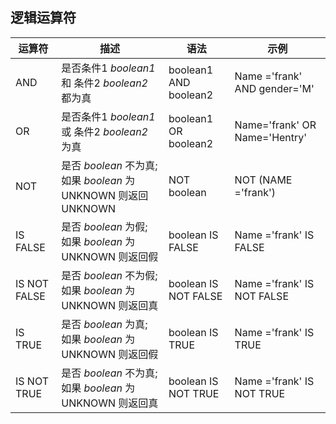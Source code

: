 ## 逻辑运算符

| 运算符          | 描述                                       | 语法                    | 示例                            |
| ------------ | ---------------------------------------- | --------------------- | ----------------------------- |
| AND          | 是否条件1 *boolean1* 和 条件2 *boolean2* 都为真    | boolean1 AND boolean2 | Name ='frank' AND gender='M'  |
| OR           | 是否条件1 *boolean1* 或 条件2 *boolean2* 为真     | boolean1 OR boolean2  | Name='frank' OR Name='Hentry' |
| NOT          | 是否 *boolean* 不为真; 如果 *boolean* 为 UNKNOWN 则返回 UNKNOWN | NOT boolean           | NOT (NAME ='frank')           |
| IS FALSE     | 是否 *boolean* 为假; 如果 *boolean* 为 UNKNOWN 则返回假 | boolean IS FALSE      | Name ='frank' IS FALSE        |
| IS NOT FALSE | 是否 *boolean* 不为假; 如果 *boolean* 为 UNKNOWN 则返回真 | boolean IS NOT FALSE  | Name ='frank' IS NOT FALSE    |
| IS TRUE      | 是否 *boolean* 为真; 如果 *boolean* 为 UNKNOWN 则返回假 | boolean IS TRUE       | Name ='frank' IS TRUE         |
| IS NOT TRUE  | 是否 *boolean* 不为真; 如果 *boolean* 为 UNKNOWN 则返回真 | boolean IS NOT TRUE   | Name ='frank' IS NOT TRUE     |
